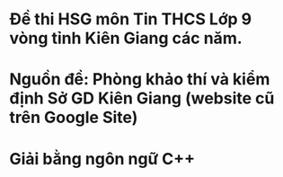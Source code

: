 # Đề thi HSG môn Tin THCS Lớp 9 vòng tỉnh Kiên Giang các năm.
# Nguồn đề: Phòng khảo thí và kiểm định Sở GD Kiên Giang (website cũ trên Google Site)
# Giải bằng ngôn ngữ C++
